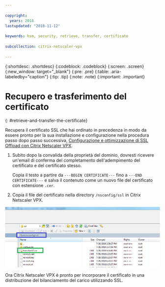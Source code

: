 ```yaml
---

copyright:
  years: 2018
lastupdated: "2018-11-12"

keywords: hsm, security, retrieve, transfer, certificate

subcollection: citrix-netscaler-vpx

---
```


{:shortdesc: .shortdesc}
{:codeblock: .codeblock}
{:screen: .screen}
{:new_window: target="_blank"}
{:pre: .pre}
{:table: .aria-labeledby="caption"}
{:tip: .tip}
{:note: .note}
{:important: .important}

# Recupero e trasferimento del certificato
{: #retrieve-and-transfer-the-certificate}

Recupera il certificato SSL che hai ordinato in precedenza in modo da essere pronto per la sua installazione e configurazione nella procedura passo dopo passo successiva, [Configurazione e ottimizzazione di SSL Offload con Citrix Netscaler VPX](/docs/infrastructure/citrix-netscaler-vpx?topic=citrix-netscaler-vpx-configuring-and-tuning-ssl-offload-with-citrix-netscaler-vpx).

1. Subito dopo la convalida della proprietà del dominio, dovresti ricevere un'email di conferma del completamento dell'adempimento del certificato e del certificato stesso.

	Copia il testo a partire da `---BEGIN CERTIFICATE---` fino a `---END CERTIFICATE---` e salva il contenuto come un nuovo file del certificato con estensione `.cer`.

2. Copia il file del certificato nella directory `/nsconfig/ssl` in Citrix Netscaler VPX.

  <img src="images/11-transfer-certificate.png" alt="immagine" style="width: 600px;"/>

Ora Citrix Netscaler VPX è pronto per incorporare il certificato in una distribuzione del bilanciamento del carico utilizzando SSL.

